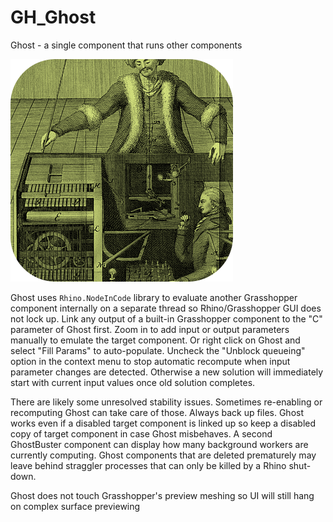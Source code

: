 # GH_Ghost
Ghost - a single component that runs other components

![alt text](https://github.com/visualizor/GH_Ghost/blob/master/mturk.png)

Ghost uses `Rhino.NodeInCode` library to evaluate another Grasshopper component internally on a separate thread so Rhino/Grasshopper GUI does not lock up. Link any output of a built-in Grasshopper component to the "C" parameter of Ghost first. Zoom in to add input or output parameters manually to emulate the target component. Or right click on Ghost and select "Fill Params" to auto-populate. Uncheck the "Unblock queueing" option in the context menu to stop automatic recompute when input parameter changes are detected. Otherwise a new solution will immediately start with current input values once old solution completes. 

There are likely some unresolved stability issues. Sometimes re-enabling or recomputing Ghost can take care of those. Always back up files. Ghost works even if a disabled target component is linked up so keep a disabled copy of target component in case Ghost misbehaves. A second GhostBuster component can display how many background workers are currently computing. Ghost components that are deleted prematurely may leave behind straggler processes that can only be killed by a Rhino shut-down. 

Ghost does not touch Grasshopper's preview meshing so UI will still hang on complex surface previewing
